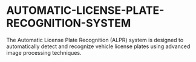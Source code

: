 # AUTOMATIC-LICENSE-PLATE-RECOGNITION-SYSTEM
The Automatic License Plate Recognition (ALPR) system is designed to automatically detect and recognize vehicle license plates using advanced image processing techniques.
